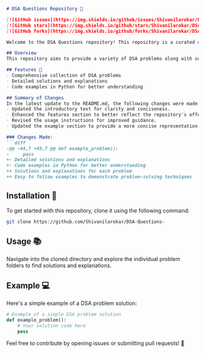 ```markdown
# DSA Questions Repository 🚀

[![GitHub issues](https://img.shields.io/github/issues/Shivanilarokar/DSA-Questions-)](https://github.com/Shivanilarokar/DSA-Questions-/issues) 
[![GitHub stars](https://img.shields.io/github/stars/Shivanilarokar/DSA-Questions-)](https://github.com/Shivanilarokar/DSA-Questions-/stargazers) 
[![GitHub forks](https://img.shields.io/github/forks/Shivanilarokar/DSA-Questions-)](https://github.com/Shivanilarokar/DSA-Questions-/network/members)

Welcome to the DSA Questions repository! This repository is a curated collection of Data Structures and Algorithms (DSA) problems along with solutions to enhance your problem-solving skills and understanding of DSA concepts.

## Overview
This repository aims to provide a variety of DSA problems along with solutions to enhance your problem-solving skills and understanding of Data Structures and Algorithms.

## Features 🌟
- Comprehensive collection of DSA problems
- Detailed solutions and explanations
- Code examples in Python for better understanding

## Summary of Changes
In the latest update to the README.md, the following changes were made:
- Updated the introductory text for clarity and conciseness.
- Enhanced the features section to better reflect the repository's offerings.
- Revised the usage instructions for improved guidance.
- Updated the example section to provide a more concise representation of problem solutions.

### Changes Made:
```diff
-@@ -44,7 +49,7 @@ def example_problem():
-     pass
+- Detailed solutions and explanations
+- Code examples in Python for better understanding
++ Solutions and explanations for each problem
++ Easy to follow examples to demonstrate problem-solving techniques
```

## Installation 🚀
To get started with this repository, clone it using the following command:
```bash
git clone https://github.com/Shivanilarokar/DSA-Questions-
```

## Usage 📚
Navigate into the cloned directory and explore the individual problem folders to find solutions and explanations.

## Example 💻
Here's a simple example of a DSA problem solution:
```python
# Example of a simple DSA problem solution
def example_problem():
    # Your solution code here
    pass
```

Feel free to contribute by opening issues or submitting pull requests! 🎉
```